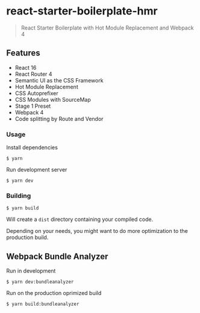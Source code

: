 # react-starter-boilerplate-hmr

> React Starter Boilerplate with Hot Module Replacement and Webpack 4

## Features

* React 16
* React Router 4
* Semantic UI as the CSS Framework
* Hot Module Replacement
* CSS Autoprefixer
* CSS Modules with SourceMap
* Stage 1 Preset
* Webpack 4
* Code splitting by Route and Vendor

### Usage

Install dependencies

```
$ yarn
```

Run development server

```
$ yarn dev
```

### Building

```
$ yarn build
```

Will create a `dist` directory containing your compiled code.

Depending on your needs, you might want to do more optimization to the production build.

## Webpack Bundle Analyzer

Run in development

```
$ yarn dev:bundleanalyzer
```

Run on the production oprimized build

```
$ yarn build:bundleanalyzer
```
